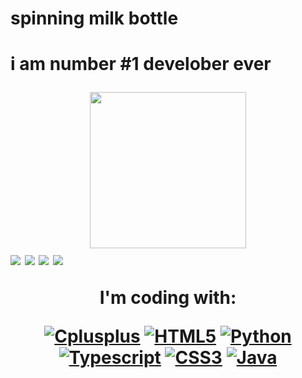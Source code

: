 <html>
<head>
  <meta charset="UTF-8">
  <meta name="viewport" content="width=device-width, initial-scale=1.0">
  <meta http-equiv="X-UA-Compatible" content="ie=edge">
<h1>spinning milk bottle<h1>
  <p>i am number #1 develober ever</p>
<div id="header" align="center">
  <img src="https://media.giphy.com/media/uio9233HD2tB7fsNb3/giphy.gif" width="250"/>
</div>
<img src="https://forthebadge.com/images/badges/built-with-swag.svg"> <img src="https://forthebadge.com/images/badges/powered-by-coffee.svg">
<img src="https://forthebadge.com/images/badges/makes-people-smile.svg"> <img src="https://forthebadge.com/images/badges/built-by-crips.svg">
  <div id="header" align="center">
    <p>I'm coding with:</p>
      <a href='https://github.com/shivamkapasia0' target="_blank"><img alt='Cplusplus' src='https://img.shields.io/badge/C++-100000?style=for-the-badge&logo=Cplusplus&logoColor=white&labelColor=153EBA&color=322F2F'/></a>
      <a href='https://github.com/shivamkapasia0' target="_blank"><img alt='HTML5' src='https://img.shields.io/badge/html5-%23E34F26.svg?style=for-the-badge&logo=html5&logoColor=white'/></a>
      <a href='https://github.com/shivamkapasia0' target="_blank"><img alt='Python' src='https://img.shields.io/badge/python-3670A0?style=for-the-badge&logo=python&logoColor=ffdd54'/></a>
      <a href='https://github.com/shivamkapasia0' target="_blank"><img alt='Typescript' src='https://img.shields.io/badge/typescript-%23007ACC.svg?style=for-the-badge&logo=typescript&logoColor=white'/></a>
      <a href='https://github.com/shivamkapasia0' target="_blank"><img alt='CSS3' src='https://img.shields.io/badge/css3-%231572B6.svg?style=for-the-badge&logo=css3&logoColor=white'/></a>
      <a href='https://github.com/shivamkapasia0' target="_blank"><img alt='Java' src='https://img.shields.io/badge/java-%23ED8B00.svg?style=for-the-badge&logo=java&logoColor=white'/></a>

</head>
<body>

</body>
</html>
